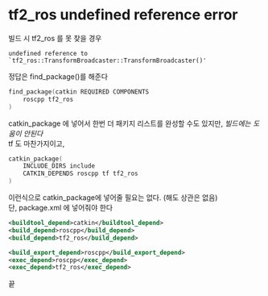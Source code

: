 # tf2_ros undefined reference error
빌드 시 tf2_ros 를 못 찾을 경우
```
undefined reference to `tf2_ros::TransformBroadcaster::TransformBroadcaster()'
```

정답은 find_package()를 해준다
```c
find_package(catkin REQUIRED COMPONENTS
    roscpp tf2_ros
)
```


catkin_package 에 넣어서 한번 더 패키지 리스트를 완성할 수도 있지만, *빌드에는 도움이 안된다*   
tf 도 마찬가지이고, 

```c
catkin_package(
    INCLUDE_DIRS include
    CATKIN_DEPENDS roscpp tf tf2_ros
)
```
이런식으로 catkin_package에 넣어줄 필요는 없다. (해도 상관은 없음)  
단, package.xml 에 넣어줘야 한다 

```xml
<buildtool_depend>catkin</buildtool_depend>
<build_depend>roscpp</build_depend>
<build_depend>tf2_ros</build_depend>

<build_export_depend>roscpp</build_export_depend>
<exec_depend>roscpp</exec_depend>
<exec_depend>tf2_ros</exec_depend>
```

끝